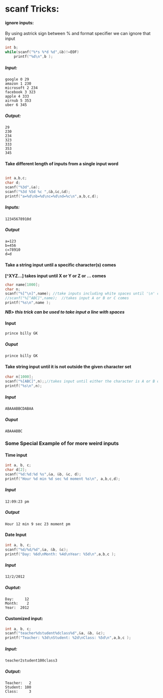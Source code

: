 # scanf Tricks:

#### ignore inputs:

By using astrick sign between % and format specifier we can ignore that input

```c++
int b;
while(scanf("%*s %*d %d",&b)!=EOF)
    printf("%d\n",b );
```

##### Input:

```
google 0 29
amazon 1 230
microsoft 2 234
facebook 3 323
apple 4 333
airnub 5 353
uber 6 345
```

##### Output:

```
29
230
234
323
333
353
345

```





#### Take different length of inputs from a single input word

```c++

int a,b,c;
char d;
scanf("%3d",&a);
scanf("%3d %5d %c ",&b,&c,&d);
printf("a=%d\nb=%d\nc=%d\nd=%c\n",a,b,c,d);
```

##### Inputs:

```
12345678910d
```

#####  Output

```
a=123
b=456
c=78910
d=d
```





#### Take a string input until a specific character(s) comes

**[^XYZ...] takes input until X or Y or Z  or ... comes**

```c++
char name[1000];
char n;
scanf("%[^\n]",name); //take inputs including white spaces until '\n' comes
//scanf("%[^ABC]",name);  //takes input A or B or C comes
printf("%s\n",name );

```

***NB> this trick can be  used to take input a line with spaces*** 

#### Input

```
prince billy GK

```

##### Ouput

```
prince billy GK
```



#### Take string input until it is not outside the given character set

```c++
char n[1000];
scanf("%[ABC]",n);;//takes input until either the character is A or B or C
printf("%s\n",n); 
```
##### Input

```
ABAAABBCDABAA
```

##### Ouput

```
ABAAABBC
```





### Some Special Example of for more weird inputs

#### Time input

```c++
int a, b, c;
char d[2];
scanf("%d:%d:%d %s",&a, &b, &c, d);
printf("Hour %d min %d sec %d moment %s\n", a,b,c,d); 
```

##### Input

```
12:09:23 pm
```

##### Output

```
Hour 12 min 9 sec 23 moment pm

```



#### Date Input

```c++
int a, b, c;
scanf("%d/%d/%d",&a, &b, &c);
printf("Day: %6d\nMonth: %4d\nYear: %5d\n",a,b,c );
```

##### Input

```
12/2/2012
```

##### Ouptut:

```
Day:     12
Month:    2
Year:  2012
```



#### Customized input:

```c++
int a, b, c;
scanf("teacher%dstudent%dclass%d",&a, &b, &c);
printf("Teacher: %3d\nStudent: %2d\nClass: %5d\n",a,b,c );
```

##### Input:

```
teacher2student100class3
```

##### Output:

```
Teacher:   2
Student: 100
Class:     3

```

